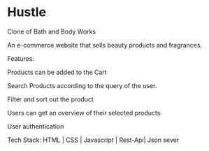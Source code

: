 # Hustle
Clone of Bath and Body Works

An e-commerce website that sells beauty products and fragrances.

Features:

Products can be added to the Cart

Search Products according to the query of the user.

Filter and sort out the product

Users can get an overview of their selected products

User authentication

Tech Stack: HTML | CSS | Javascript | Rest-Api| Json sever
